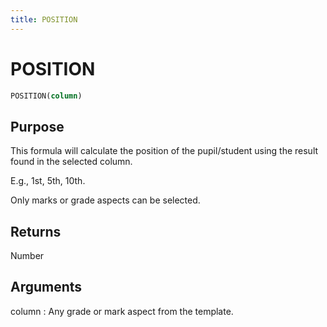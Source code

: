 ```yaml
---
title: POSITION
---
```


# POSITION

~~~ sql
POSITION(column)
~~~

## Purpose

This formula will calculate the position of the pupil/student using the result found in the selected column. 

E.g., 1st, 5th, 10th.

Only marks or grade aspects can be selected.

## Returns

Number

## Arguments

column
: Any grade or mark aspect from the template.